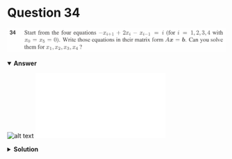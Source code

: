 # Question 34
![alt text](q34.png)

<details open>
<summary><b>Answer</b></summary>

![alt text](a34.svg)
![alt text](a34.py)
</details>

<details>
<summary><b>Solution</b></summary>

![alt text](s34.png)
</details>
